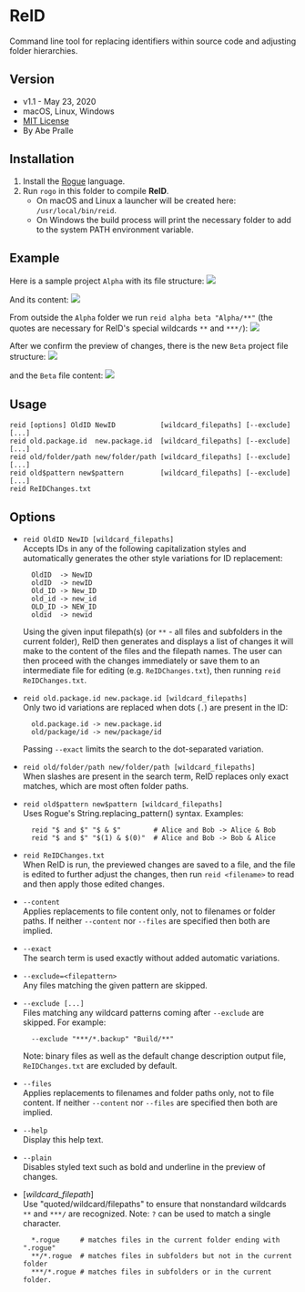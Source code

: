 # ReID
Command line tool for replacing identifiers within source code and adjusting folder hierarchies.

## Version
- v1.1 - May 23, 2020
- macOS, Linux, Windows
- [MIT License](LICENSE)
- By Abe Pralle

## Installation
1. Install the [Rogue](https://github.com/AbePralle/Rogue) language.
2. Run `rogo` in this folder to compile **ReID**.
    - On macOS and Linux a launcher will be created here: `/usr/local/bin/reid`.
    - On Windows the build process will print the necessary folder to add to the system PATH environment variable.

## Example
Here is a sample project `Alpha` with its file structure:
![](Images/AlphaFiles.png)

And its content:
![](Images/AlphaContent.png)

From outside the `Alpha` folder we run `reid alpha beta "Alpha/**"` (the quotes are necessary for ReID's special wildcards `**` and `***/`):
![](Images/ReID.png)

After we confirm the preview of changes, there is the new `Beta` project file structure:
![](Images/BetaFiles.png)

and the `Beta` file content:
![](Images/BetaContent.png)

## Usage

    reid [options] OldID NewID           [wildcard_filepaths] [--exclude] [...]
    reid old.package.id  new.package.id  [wildcard_filepaths] [--exclude] [...]
    reid old/folder/path new/folder/path [wildcard_filepaths] [--exclude] [...]
    reid old$pattern new$pattern         [wildcard_filepaths] [--exclude] [...]
    reid ReIDChanges.txt

## Options

- `reid OldID NewID [wildcard_filepaths]`<br>
  Accepts IDs in any of the following capitalization styles and automatically
  generates the other style variations for ID replacement:

        OldID  -> NewID
        oldID  -> newID
        Old_ID -> New_ID
        old_id -> new_id
        OLD_ID -> NEW_ID
        oldid  -> newid

  Using the given input filepath(s) (or `**` - all files and subfolders in
  the current folder), ReID then generates and displays a list of changes it
  will make to the content of the files and the filepath names. The user can
  then proceed with the changes immediately or save them to an intermediate
  file for editing (e.g. `ReIDChanges.txt`), then running
  `reid ReIDChanges.txt`.

- `reid old.package.id new.package.id [wildcard_filepaths]`<br>
  Only two id variations are replaced when dots (`.`) are present in the ID:

        old.package.id -> new.package.id
        old/package/id -> new/package/id

  Passing `--exact` limits the search to the dot-separated variation.

- `reid old/folder/path new/folder/path [wildcard_filepaths]`<br>
  When slashes are present in the search term, ReID replaces only exact
  matches, which are most often folder paths.

- `reid old$pattern new$pattern [wildcard_filepaths]`<br>
    Uses Rogue's String.replacing_pattern() syntax. Examples:

        reid "$ and $" "$ & $"        # Alice and Bob -> Alice & Bob
        reid "$ and $" "$(1) & $(0)"  # Alice and Bob -> Bob & Alice

- `reid ReIDChanges.txt`<br>
  When ReID is run, the previewed changes are saved to a file, and the file
  is edited to further adjust the changes, then run `reid <filename>` to
  read and then apply those edited changes.

- `--content`<br>
    Applies replacements to file content only, not to filenames or folder paths.
    If neither `--content` nor `--files` are specified then both are implied.

- `--exact`<br>
    The search term is used exactly without added automatic variations.

- `--exclude=<filepattern>`<br>
    Any files matching the given pattern are skipped.

- `--exclude [...]`<br>
    Files matching any wildcard patterns coming after `--exclude` are skipped.
    For example:

        --exclude "***/*.backup" "Build/**"

    Note: binary files as well as the default change description output file,
    `ReIDChanges.txt` are excluded by default.

- `--files`<br>
    Applies replacements to filenames and folder paths only, not to file content.
    If neither `--content` nor `--files` are specified then both are implied.

- `--help`<br>
    Display this help text.

- `--plain`<br>
    Disables styled text such as bold and underline in the preview of changes.

- [*wildcard_filepath*]<br>
    Use "quoted/wildcard/filepaths" to ensure that nonstandard wildcards `**`
    and `***/` are recognized. Note: `?` can be used to match a single character.

        *.rogue     # matches files in the current folder ending with ".rogue"
        **/*.rogue  # matches files in subfolders but not in the current folder
        ***/*.rogue # matches files in subfolders or in the current folder.

